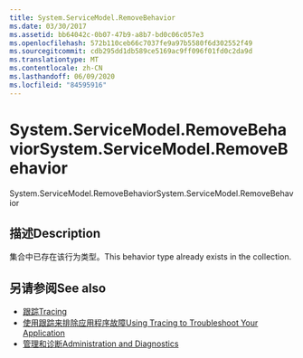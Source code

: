 ```yaml
---
title: System.ServiceModel.RemoveBehavior
ms.date: 03/30/2017
ms.assetid: bb64042c-0b07-47b9-a8b7-bd0c06c057e3
ms.openlocfilehash: 572b110ceb66c7037fe9a97b5580f6d302552f49
ms.sourcegitcommit: cdb295dd1db589ce5169ac9ff096f01fd0c2da9d
ms.translationtype: MT
ms.contentlocale: zh-CN
ms.lasthandoff: 06/09/2020
ms.locfileid: "84595916"
---
```

# <a name="systemservicemodelremovebehavior"></a><span data-ttu-id="60812-102">System.ServiceModel.RemoveBehavior</span><span class="sxs-lookup"><span data-stu-id="60812-102">System.ServiceModel.RemoveBehavior</span></span>
<span data-ttu-id="60812-103">System.ServiceModel.RemoveBehavior</span><span class="sxs-lookup"><span data-stu-id="60812-103">System.ServiceModel.RemoveBehavior</span></span>  
  
## <a name="description"></a><span data-ttu-id="60812-104">描述</span><span class="sxs-lookup"><span data-stu-id="60812-104">Description</span></span>  
 <span data-ttu-id="60812-105">集合中已存在该行为类型。</span><span class="sxs-lookup"><span data-stu-id="60812-105">This behavior type already exists in the collection.</span></span>  
  
## <a name="see-also"></a><span data-ttu-id="60812-106">另请参阅</span><span class="sxs-lookup"><span data-stu-id="60812-106">See also</span></span>

- [<span data-ttu-id="60812-107">跟踪</span><span class="sxs-lookup"><span data-stu-id="60812-107">Tracing</span></span>](index.md)
- [<span data-ttu-id="60812-108">使用跟踪来排除应用程序故障</span><span class="sxs-lookup"><span data-stu-id="60812-108">Using Tracing to Troubleshoot Your Application</span></span>](using-tracing-to-troubleshoot-your-application.md)
- [<span data-ttu-id="60812-109">管理和诊断</span><span class="sxs-lookup"><span data-stu-id="60812-109">Administration and Diagnostics</span></span>](../index.md)
